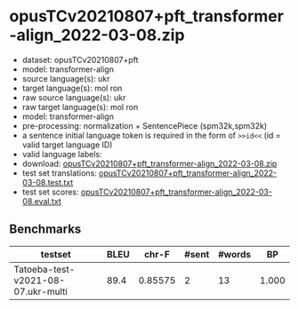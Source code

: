 # opusTCv20210807+pft_transformer-align_2022-03-08.zip

* dataset: opusTCv20210807+pft
* model: transformer-align
* source language(s): ukr
* target language(s): mol ron
* raw source language(s): ukr
* raw target language(s): mol ron
* model: transformer-align
* pre-processing: normalization + SentencePiece (spm32k,spm32k)
* a sentence initial language token is required in the form of `>>id<<` (id = valid target language ID)
* valid language labels: 
* download: [opusTCv20210807+pft_transformer-align_2022-03-08.zip](https://object.pouta.csc.fi/Tatoeba-MT-models/ukr-ron/opusTCv20210807+pft_transformer-align_2022-03-08.zip)
* test set translations: [opusTCv20210807+pft_transformer-align_2022-03-08.test.txt](https://object.pouta.csc.fi/Tatoeba-MT-models/ukr-ron/opusTCv20210807+pft_transformer-align_2022-03-08.test.txt)
* test set scores: [opusTCv20210807+pft_transformer-align_2022-03-08.eval.txt](https://object.pouta.csc.fi/Tatoeba-MT-models/ukr-ron/opusTCv20210807+pft_transformer-align_2022-03-08.eval.txt)

## Benchmarks

| testset | BLEU  | chr-F | #sent | #words | BP |
|---------|-------|-------|-------|--------|----|
| Tatoeba-test-v2021-08-07.ukr-multi 	| 89.4 	| 0.85575 	| 2 	| 13 	| 1.000 |

